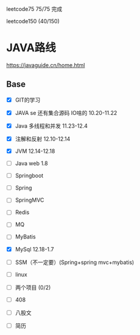  

leetcode75  75/75 完成

leetcode150 (40/150)

# JAVA路线 

https://javaguide.cn/home.html

## Base

- [x] GIT的学习 
- [x] JAVA se  还有集合源码 IO啥的 10.20-11.22
- [x] Java 多线程和并发  11.23-12.4
- [x] 注解和反射 12.10-12.14
- [x] JVM     12.14-12.18
- [ ] Java web   1.8
- [ ] Springboot  
- [ ] Spring
- [ ] SpringMVC
- [ ] Redis  
- [ ] MQ
- [ ] MyBatis
- [x] MySql 12.18-1.7
- [ ] SSM（不一定要）(Spring+spring mvc+mybatis)
- [ ] linux
- [ ] 两个项目 (0/2)
- [ ] 408
- [ ] 八股文
- [ ] 简历

